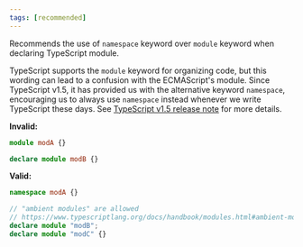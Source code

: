 ```yaml
---
tags: [recommended]
---
```


Recommends the use of `namespace` keyword over `module` keyword when declaring
TypeScript module.

TypeScript supports the `module` keyword for organizing code, but this wording
can lead to a confusion with the ECMAScript's module. Since TypeScript v1.5, it
has provided us with the alternative keyword `namespace`, encouraging us to
always use `namespace` instead whenever we write TypeScript these days. See
[TypeScript v1.5 release note](https://www.typescriptlang.org/docs/handbook/release-notes/typescript-1-5.html#namespace-keyword)
for more details.

**Invalid:**

```typescript
module modA {}

declare module modB {}
```

**Valid:**

```typescript
namespace modA {}

// "ambient modules" are allowed
// https://www.typescriptlang.org/docs/handbook/modules.html#ambient-modules
declare module "modB";
declare module "modC" {}
```
